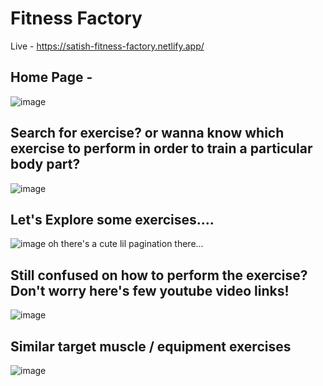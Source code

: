 # Fitness Factory

Live - https://satish-fitness-factory.netlify.app/

## Home Page - 
![image](https://user-images.githubusercontent.com/58567211/174431288-f0e1f7b9-612a-4e1a-b0d6-fe5b4bedfdff.png)


## Search for exercise? or wanna know which exercise to perform in order to train a particular body part?
![image](https://user-images.githubusercontent.com/58567211/174431329-8ccfe246-4b8f-430f-8008-8b07a688cef5.png)


## Let's Explore some exercises....
![image](https://user-images.githubusercontent.com/58567211/174431373-e7015b68-9981-49e4-bda6-dc0921719d4d.png)
oh there's a cute lil pagination there...


## Still confused on how to perform the exercise? Don't worry here's few youtube video links!
![image](https://user-images.githubusercontent.com/58567211/174431474-3abaa6ad-ad0e-4fe9-b566-f5cc3ab57252.png)


## Similar target muscle / equipment exercises
![image](https://user-images.githubusercontent.com/58567211/174431440-ffc881f3-d400-4e38-a79a-a25d007b9fc8.png)
